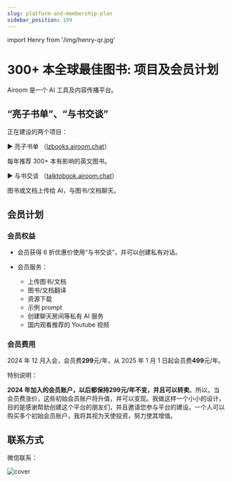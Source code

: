```yaml
---
slug: platform-and-membership-plan
sidebar_position: 199
---
```


import Henry from '/img/henry-qr.jpg'

# 300+ 本全球最佳图书: 项目及会员计划

Airoom 是一个 AI 工具及内容传播平台。

## “亮子书单”、“与书交谈”

正在建设的两个项目：

▶️ 亮子书单 （[lzbooks.airoom.chat](https://lzbooks.airoom.chat/)）

每年推荐 300+ 本有影响的英文图书。

▶️ 与书交谈 （[talktobook.airoom.chat](https://talktobook.airoom.chat/)）

图书或文档上传给 AI，与图书/文档聊天。

## 会员计划

### 会员权益

- 会员获得 6 折优惠价使用“与书交谈”，并可以创建私有对话。

- 会员服务：

    - 上传图书/文档
    - 图书/文档翻译
    - 资源下载
    - 示例 prompt
    - 创建聊天房间等私有 AI 服务
    - 国内观看推荐的 Youtube 视频

### 会员费用

2024 年 12 月入会，会员费**299**元/年，从 2025 年 1 月 1 日起会员费**499**元/年。

特别说明：

**2024 年加入的会员账户，以后都保持299元/年不变，并且可以转卖**。所以，当会员费涨价，这些初始会员账户将升值，并可以变现。我做这样一个小小的设计，目的是感谢帮助创建这个平台的朋友们，并且邀请您参与平台的建设。一个人可以购买多个初始会员账户，我将其视为天使投资，努力使其增值。


## 联系方式

微信联系：

<img src={Henry} alt="cover" style={{width:200}} />






